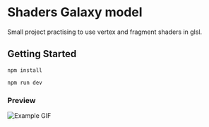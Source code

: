 # Shaders Galaxy model

Small project practising to use vertex and fragment shaders in glsl.

## Getting Started

```
npm install

npm run dev
```

### Preview

![Example GIF](src/Galaxy.gif)
